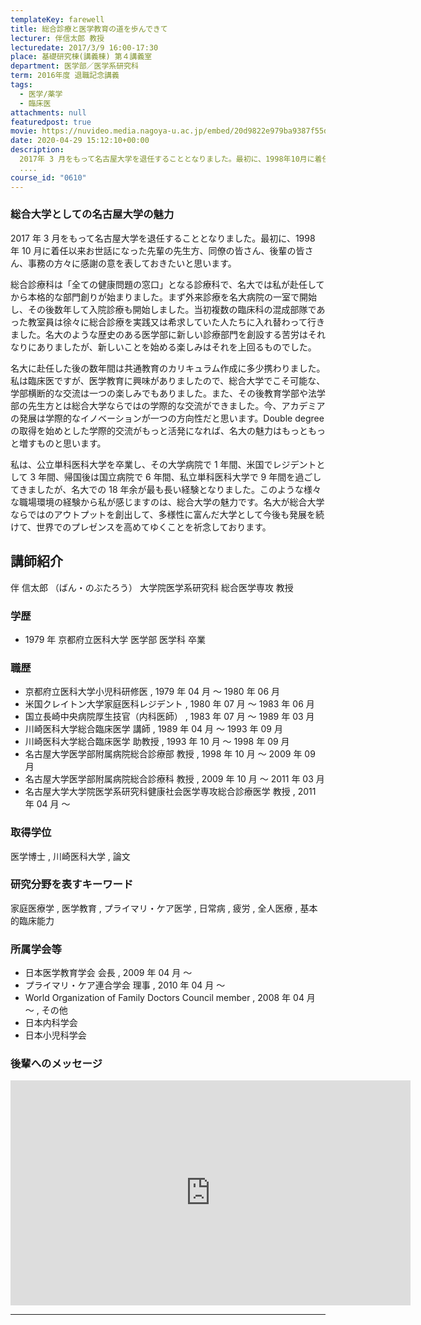 ```yaml
---
templateKey: farewell
title: 総合診療と医学教育の道を歩んできて
lecturer: 伴信太郎 教授
lecturedate: 2017/3/9 16:00-17:30
place: 基礎研究棟(講義棟) 第４講義室
department: 医学部／医学系研究科
term: 2016年度 退職記念講義
tags:
  - 医学/薬学
  - 臨床医
attachments: null
featuredpost: true
movie: https://nuvideo.media.nagoya-u.ac.jp/embed/20d9822e979ba9387f55de3f8db3478289ed909c
date: 2020-04-29 15:12:10+00:00
description:
  2017年 3 月をもって名古屋大学を退任することとなりました。最初に、1998年10月に着任以来お世話になった先輩の先生方、同僚の皆さん、後輩の皆さん、事務の方々に感謝の意を表しておきたいと思います。総合診療科は「全ての健康問題の窓口」となる診療科で、名大では私が赴任してから本格的な部門創りが始まりました。まず外来診療を名大病院の一室で開始し、その後数年して入院診療も開始しました。当初複
  ....
course_id: "0610"
---
```


### 総合大学としての名古屋大学の魅力

2017 年 3 月をもって名古屋大学を退任することとなりました。最初に、1998 年 10 月に着任以来お世話になった先輩の先生方、同僚の皆さん、後輩の皆さん、事務の方々に感謝の意を表しておきたいと思います。

総合診療科は「全ての健康問題の窓口」となる診療科で、名大では私が赴任してから本格的な部門創りが始まりました。まず外来診療を名大病院の一室で開始し、その後数年して入院診療も開始しました。当初複数の臨床科の混成部隊であった教室員は徐々に総合診療を実践又は希求していた人たちに入れ替わって行きました。名大のような歴史のある医学部に新しい診療部門を創設する苦労はそれなりにありましたが、新しいことを始める楽しみはそれを上回るものでした。

名大に赴任した後の数年間は共通教育のカリキュラム作成に多少携わりました。私は臨床医ですが、医学教育に興味がありましたので、総合大学でこそ可能な、学部横断的な交流は一つの楽しみでもありました。また、その後教育学部や法学部の先生方とは総合大学ならではの学際的な交流ができました。今、アカデミアの発展は学際的なイノベーションが一つの方向性だと思います。Double degree の取得を始めとした学際的交流がもっと活発になれば、名大の魅力はもっともっと増すものと思います。

私は、公立単科医科大学を卒業し、その大学病院で 1 年間、米国でレジデントとして 3 年間、帰国後は国立病院で 6 年間、私立単科医科大学で 9 年間を過ごしてきましたが、名大での 18 年余が最も長い経験となりました。このような様々な職場環境の経験から私が感じますのは、総合大学の魅力です。名大が総合大学ならではのアウトプットを創出して、多様性に富んだ大学として今後も発展を続けて、世界でのプレゼンスを高めてゆくことを祈念しております。

## 講師紹介

伴 信太郎 （ばん・のぶたろう） 大学院医学系研究科 総合医学専攻 教授

### 学歴

- 1979 年 京都府立医科大学 医学部 医学科 卒業

### 職歴

- 京都府立医科大学小児科研修医 , 1979 年 04 月 ～ 1980 年 06 月
- 米国クレイトン大学家庭医科レジデント , 1980 年 07 月 ～ 1983 年 06 月
- 国立長崎中央病院厚生技官（内科医師） , 1983 年 07 月 ～ 1989 年 03 月
- 川崎医科大学総合臨床医学 講師 , 1989 年 04 月 ～ 1993 年 09 月
- 川崎医科大学総合臨床医学 助教授 , 1993 年 10 月 ～ 1998 年 09 月
- 名古屋大学医学部附属病院総合診療部 教授 , 1998 年 10 月 ～ 2009 年 09 月
- 名古屋大学医学部附属病院総合診療科 教授 , 2009 年 10 月 ～ 2011 年 03 月
- 名古屋大学大学院医学系研究科健康社会医学専攻総合診療医学 教授 , 2011 年 04 月 ～

### 取得学位

医学博士 , 川崎医科大学 , 論文

### 研究分野を表すキーワード

家庭医療学 , 医学教育 , プライマリ・ケア医学 , 日常病 , 疲労 , 全人医療 , 基本的臨床能力

### 所属学会等

- 日本医学教育学会 会長 , 2009 年 04 月 ～
- プライマリ・ケア連合学会 理事 , 2010 年 04 月 ～
- World Organization of Family Doctors Council member , 2008 年 04 月 ～ , その他
- 日本内科学会
- 日本小児科学会

### 後輩へのメッセージ

<iframe src="https://nuvideo.media.nagoya-u.ac.jp/embed/d890a0495139508e29426fb3c3645753a90816e5" width="640" height="360" frameborder="0" allowfullscreen></iframe>

---
